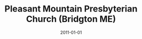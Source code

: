 ---
date: &id001 2011-01-01
end_date: null
location:
  address: 30 North High Street (Rte. 302)
  city: Bridgton
  state: ME
minister:
- end: 2015-01-01
  name: Tim R. Beauchamp
  start: 2011-01-01
  type: Organizing Pastor
ministers:
- Tim R. Beauchamp
name: Pleasant Mountain Presbyterian Church
names:
- end: null
  name: Pleasant Mountain Presbyterian Church
  start: 2011-01-01
origination_date: *id001
raw_data: "ME\nBridgton\nPleasant Mountain Presbyterian Church  (2011\u2013 )\n\
  30 North High Street (Rte. 302)\nOrg. Pastor: Tim R. Beauchamp, 2011\u201315"
received_from: MISSING
states:
- ME
status:
  active: true
  end_date: null
  reason: null
  received_from: null
  withdrawal_to: null
title: Pleasant Mountain Presbyterian Church (Bridgton ME)

---